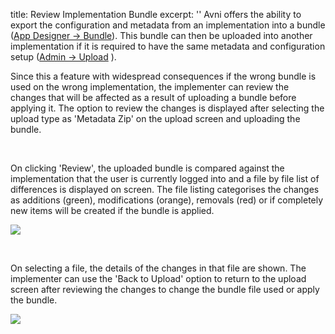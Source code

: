 title: Review Implementation Bundle
excerpt: ''
Avni offers the ability to export the configuration and metadata from an implementation into a bundle ([App Designer -> Bundle](https://app.avniproject.org/#/appdesigner/bundle)). This bundle can then be uploaded into another implementation if it is required to have the same metadata and configuration setup ([Admin -> Upload](https://app.avniproject.org/#/admin/upload) ).

Since this a feature with widespread consequences if the wrong bundle is used on the wrong implementation, the implementer can review the changes that will be affected as a result of uploading a bundle before applying it. The option to review the changes is displayed after selecting the upload type as 'Metadata Zip' on the upload screen and uploading the bundle.

<br />

On clicking 'Review', the uploaded bundle is compared against the implementation that the user is currently logged into and a file by file list of differences is displayed on screen. The file listing categorises the changes as additions (green), modifications (orange), removals (red) or if completely new items will be created if the bundle is applied.

![](https://files.readme.io/2582a6ae1664ad643eb9421b4cd7484d0d8baa00c480a9d13c36b60e6e8d8dbb-image.png)

<br />

On selecting a file, the details of the changes in that file are shown. The implementer can use the 'Back to Upload' option to return to the upload screen after reviewing the changes to change the bundle file used or apply the bundle.

![](https://files.readme.io/312f6da0ac043d3048fc4837f167416132de631a8d193084d809e81a63988fc8-metadata-diff.webp)

